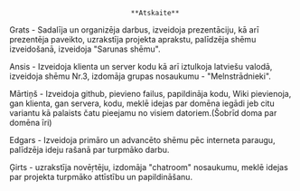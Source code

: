                                   **Atskaite**
  Grats - Sadalīja un organizēja darbus, izveidoja prezentāciju, kā arī prezentēja paveikto, uzrakstīja projekta aprakstu, palīdzēja 
  shēmu izveidošanā, izveidoja "Sarunas shēmu".
  
  Ansis - Izveidoja klienta un server kodu kā arī iztulkoja latviešu valodā, izveidoja shēmu Nr.3, 
izdomāja grupas nosaukumu - "Melnstrādnieki".
  
  Mārtiņš - Izveidoja github, pievieno failus, papildināja kodu, Wiki pievienoja, gan klienta, gan servera, kodu, meklē idejas par domēna iegādi
  jeb citu variantu kā palaists čatu pieejamu no visiem datoriem.(Šobrīd doma par domēna īri)
  
  Edgars - Izveidoja primāro un advancēto shēmu pēc interneta paraugu, palīdzēja ideju rašanā par turpmāko darbu.
  
  Ģirts - uzrakstīja novēŗtēju, izdomāja "chatroom" nosaukumu, meklē idejas par projekta turpmāko attīstību un papildināšanu.
